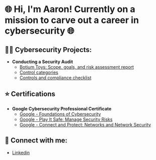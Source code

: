 <h1> 🌐 Hi, I'm Aaron! Currently on a mission to carve out a career in cybersecurity 🌐 </h1> 

<h2>👨‍💻 Cybersecurity Projects:</h2>

- <b> Conducting a Security Audit </b>
  - [Botium Toys: Scope, goals, and risk assessment report](https://docs.google.com/document/d/1_IsV7QrdjpD_u_LW7r9RzuOn3kN_C94CZmcZZrpC1u0/edit?usp=sharing)
  - [Control categories](https://docs.google.com/document/d/1oKdBDyQh62U3-QjqcbK6H82yDWyo2XKXUIzDWW9mYbU/edit?usp=sharing)
  - [Controls and compliance checklist ](https://docs.google.com/document/d/1WurSxlNYq9LoWXzZTjK2V_9LPY4FJ5S0oXaWRYwNvKM/edit?usp=sharing) 

<h2> ⭐ Certifications </h2>

- <b> Google Cybersecurity Professional Certificate </b> 
   - [Google - Foundations of Cybersecurity](https://www.coursera.org/account/accomplishments/verify/ZW5EH32QWUMM?utm_source=link&utm_medium=certificate&utm_content=cert_image&utm_campaign=sharing_cta&utm_product=course)
   - [Google - Play It Safe: Manage Security Risks](https://coursera.org/share/65740edfabe0bcc16f14f518abd399d6)
   - [Google - Connect and Protect: Networks and Network Security](https://coursera.org/share/3adb73bfec6e6a5804cb3c9836d89e5f) 

<h2> 🤳 Connect with me: </h2>

- [Linkedin](https://www.linkedin.com/in/aaron-singh-c-2028a4270)
  
